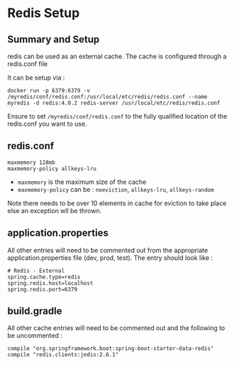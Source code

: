 # Redis Setup

## Summary and Setup
redis can be used as an external cache.
The cache is configured through a redis.conf file

It can be setup via :

```
docker run -p 6379:6379 -v /myredis/conf/redis.conf:/usr/local/etc/redis/redis.conf --name myredis -d redis:4.0.2 redis-server /usr/local/etc/redis/redis.conf
```

Ensure to set `/myredis/conf/redis.conf` to the fully qualified location of the redis.conf you want to use.

## redis.conf

```
maxmemory 128mb
maxmemory-policy allkeys-lru
```

- `maxmemory` is the maximum size of the cache
- `maxmemory-policy` can be : `noeviction`, `allkeys-lru`, `allkeys-random`

Note there needs to be over 10 elements in cache for eviction to take place else an exception wll be thrown.

## application.properties
All other entries will need to be commented out from the appropriate application.properties file (dev, prod, test).
The entry should look like :

```
# Redis - External
spring.cache.type=redis
spring.redis.host=localhost
spring.redis.port=6379
```

## build.gradle
All other cache entries will need to be commented out and the following to be uncommented :

```
compile "org.springframework.boot:spring-boot-starter-data-redis"
compile "redis.clients:jedis:2.6.1"
```